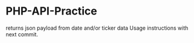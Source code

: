 # PHP-API-Practice
returns json payload from date and/or ticker data
Usage instructions with next commit. 
